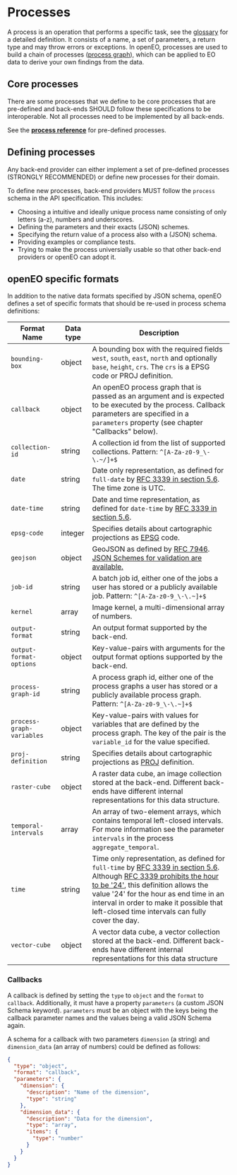 # Processes

A process is an operation that performs a specific task, see the [glossary](glossary.md) for a detailed definition. It consists of a name, a set of parameters, a return type and may throw errors or exceptions. In openEO, processes are used to build a chain of processes ([process graph](processgraphs.md)), which can be applied to EO data to derive your own findings from the data.

## Core processes

There are some processes that we define to be core processes that are pre-defined and back-ends SHOULD follow these specifications to be interoperable. Not all processes need to be implemented by all back-ends.

See the **[process reference](processreference.md)** for pre-defined processes.

## Defining processes

Any back-end provider can either implement a set of pre-defined processes (STRONGLY RECOMMENDED) or define new processes for their domain.

To define new processes, back-end providers MUST follow the `process` schema in the API specification. This includes:

* Choosing a intuitive and ideally unique process name consisting of only letters (a-z), numbers and underscores.
* Defining the parameters and their exacts (JSON) schemes.
* Specifying the return value of a process also with a (JSON) schema.
* Providing examples or compliance tests.
* Trying to make the process universially usable so that other back-end providers or openEO can adopt it.

## openEO specific formats

In addition to the native data formats specified by JSON schema, openEO defines a set of specific formats that should be re-used in process schema definitions:

| Format Name               | Data type | Description                                                  |
| ------------------------- | --------- | ------------------------------------------------------------ |
| `bounding-box`            | object    | A bounding box with the required fields `west`, `south`, `east`, `north` and optionally `base`, `height`, `crs`. The `crs` is a EPSG code or PROJ definition. |
| `callback`                | object    | An openEO process graph that is passed as an argument and is expected to be executed by the process. Callback parameters are specified in a `parameters` property (see chapter "Callbacks" below). |
| `collection-id`           | string    | A collection id from the list of supported collections. Pattern: `^[A-Za-z0-9_\-\.~/]+$` |
| `date`                    | string    | Date only representation, as defined for `full-date` by [RFC 3339 in section 5.6](https://tools.ietf.org/html/rfc3339#section-5.6). The time zone is UTC. |
| `date-time`               | string    | Date and time representation, as defined for `date-time` by [RFC 3339 in section 5.6](https://tools.ietf.org/html/rfc3339#section-5.6). |
| `epsg-code`               | integer   | Specifies details about cartographic projections as [EPSG](http://www.epsg.org) code. |
| `geojson`                 | object    | GeoJSON as defined by [RFC 7946](https://tools.ietf.org/html/rfc7946). [JSON Schemes for validation are available.](https://github.com/geojson/schema) |
| `job-id`                  | string    | A batch job id, either one of the jobs a user has stored or a publicly available job. Pattern: `^[A-Za-z0-9_\-\.~]+$` |
| `kernel`                  | array     | Image kernel, a multi-dimensional array of numbers.          |
| `output-format`           | string    | An output format supported by the back-end.                  |
| `output-format-options`   | object    | Key-value-pairs with arguments for the output format options supported by the back-end. |
| `process-graph-id`        | string    | A process graph id, either one of the process graphs a user has stored or a publicly available process graph. Pattern: `^[A-Za-z0-9_\-\.~]+$` |
| `process-graph-variables` | object    | Key-value-pairs with values for variables that are defined by the process graph. The key of the pair is the `variable_id` for the value specified. |
| `proj-definition`         | string    | Specifies details about cartographic projections as [PROJ](https://proj4.org) definition. |
| `raster-cube`             | object    | A raster data cube, an image collection stored at the back-end. Different back-ends have different internal representations for this data structure. |
| `temporal-intervals`      | array     | An array of two-element arrays, which contains temporal left-closed intervals. For more information see the parameter `intervals` in the process `aggregate_temporal`. |
| `time`                    | string    | Time only representation, as defined for `full-time` by [RFC 3339 in section 5.6](https://tools.ietf.org/html/rfc3339#section-5.6). Although [RFC 3339 prohibits the hour to be '24'](https://tools.ietf.org/html/rfc3339#section-5.7), this definition allows the value '24' for the hour as end time in an interval in order to make it possible that left-closed time intervals can fully cover the day. |
| `vector-cube`             | object    | A vector data cube, a vector collection stored at the back-end. Different back-ends have different internal representations for this data structure |

### Callbacks

A callback is defined by setting the `type` to `object` and the `format` to `callback`. Additionally, it must have a property `parameters` (a custom JSON Schema keyword). `parameters` must be an object with the keys being the callback parameter names and the values being a valid JSON Schema again.

A schema for a callback with two parameters `dimension` (a string) and `dimension_data` (an array of numbers) could be defined as follows:

```json
{
  "type": "object",
  "format": "callback",
  "parameters": {
    "dimension": {
      "description": "Name of the dimension",
      "type": "string"
    },
    "dimension_data": {
      "description": "Data for the dimension",
      "type": "array",
      "items": {
        "type": "number"
      }
    }
  }
}
```

